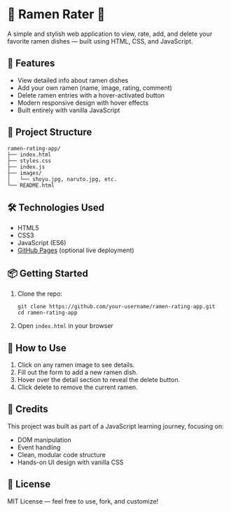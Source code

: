  <h1>🥢 Ramen Rater 🍜</h1>
  <p>
    A simple and stylish web application to view, rate, add, and delete your favorite ramen dishes — built using HTML, CSS, and JavaScript.
  </p>

  <h2>🚀 Features</h2>
  <ul>
    <li>View detailed info about ramen dishes</li>
    <li>Add your own ramen (name, image, rating, comment)</li>
    <li>Delete ramen entries with a hover-activated button</li>
    <li>Modern responsive design with hover effects</li>
    <li>Built entirely with vanilla JavaScript</li>
  </ul>

  <h2>📁 Project Structure</h2>
  <pre><code>ramen-rating-app/
├── index.html
├── styles.css
├── index.js
├── images/
│   └── shoyu.jpg, naruto.jpg, etc.
└── README.html</code></pre>

  <h2>🛠️ Technologies Used</h2>
  <ul>
    <li>HTML5</li>
    <li>CSS3</li>
    <li>JavaScript (ES6)</li>
    <li><a href="https://pages.github.com/" target="_blank">GitHub Pages</a> (optional live deployment)</li>
  </ul>

  <h2>📦 Getting Started</h2>
  <ol>
    <li>Clone the repo:
      <pre><code>git clone https://github.com/your-username/ramen-rating-app.git
cd ramen-rating-app</code></pre>
    </li>
    <li>Open <code>index.html</code> in your browser</li>
  </ol>

  <h2>📝 How to Use</h2>
  <ol>
    <li>Click on any ramen image to see details.</li>
    <li>Fill out the form to add a new ramen dish.</li>
    <li>Hover over the detail section to reveal the delete button.</li>
    <li>Click delete to remove the current ramen.</li>
  </ol>

  <h2>🙌 Credits</h2>
  <p>This project was built as part of a JavaScript learning journey, focusing on:</p>
  <ul>
    <li>DOM manipulation</li>
    <li>Event handling</li>
    <li>Clean, modular code structure</li>
    <li>Hands-on UI design with vanilla CSS</li>
  </ul>

  <h2>📄 License</h2>
  <p>MIT License — feel free to use, fork, and customize!</p>
